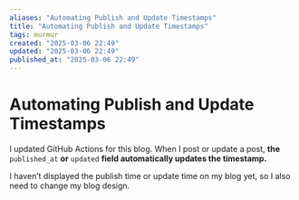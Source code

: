 ```yaml
---
aliases: "Automating Publish and Update Timestamps"
title: "Automating Publish and Update Timestamps"
tags: murmur
created: "2025-03-06 22:49"
updated: "2025-03-06 22:49"
published_at: "2025-03-06 22:49"
---
```

# Automating Publish and Update Timestamps

I updated GitHub Actions for this blog. When I post or update a post, **the** `published_at` **or** `updated` **field automatically updates the timestamp.**

I haven’t displayed the publish time or update time on my blog yet, so I also need to change my blog design.